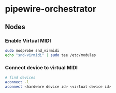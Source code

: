 # pipewire-orchestrator

## Nodes

### Enable Virtual MIDI
```bash
sudo modprobe snd_virmidi
echo "snd-virmidi" | sudo tee /etc/modules
```

### Connect device to virtual MIDI 
```bash
# find devices
aconnect -l
aconnect <hardware device id> <virtual device id>
```
